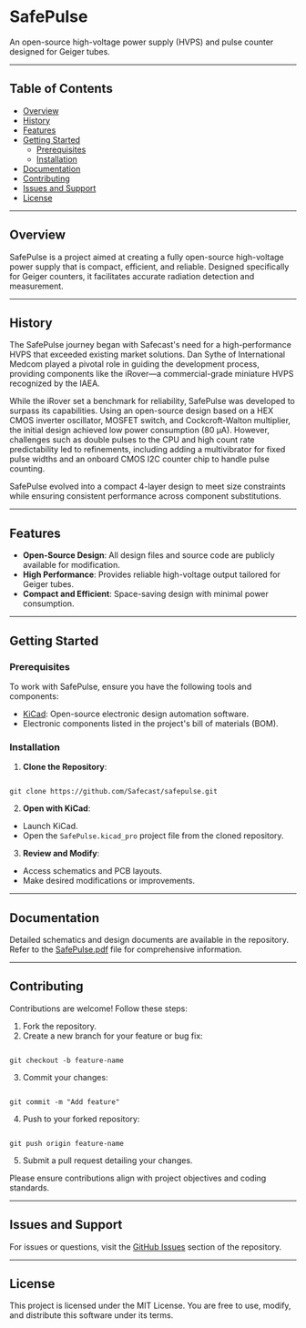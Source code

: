 
# SafePulse

An open-source high-voltage power supply (HVPS) and pulse counter designed for Geiger tubes.

---

## Table of Contents

- [Overview](#overview)
- [History](#history)
- [Features](#features)
- [Getting Started](#getting-started)
  - [Prerequisites](#prerequisites)
  - [Installation](#installation)
- [Documentation](#documentation)
- [Contributing](#contributing)
- [Issues and Support](#issues-and-support)
- [License](#license)

---

## Overview

SafePulse is a project aimed at creating a fully open-source high-voltage power supply that is compact, efficient, and reliable. Designed specifically for Geiger counters, it facilitates accurate radiation detection and measurement.

---

## History

The SafePulse journey began with Safecast's need for a high-performance HVPS that exceeded existing market solutions. Dan Sythe of International Medcom played a pivotal role in guiding the development process, providing components like the iRover—a commercial-grade miniature HVPS recognized by the IAEA.

While the iRover set a benchmark for reliability, SafePulse was developed to surpass its capabilities. Using an open-source design based on a HEX CMOS inverter oscillator, MOSFET switch, and Cockcroft-Walton multiplier, the initial design achieved low power consumption (80 µA). However, challenges such as double pulses to the CPU and high count rate predictability led to refinements, including adding a multivibrator for fixed pulse widths and an onboard CMOS I2C counter chip to handle pulse counting.

SafePulse evolved into a compact 4-layer design to meet size constraints while ensuring consistent performance across component substitutions.

---

## Features

- **Open-Source Design**: All design files and source code are publicly available for modification.
- **High Performance**: Provides reliable high-voltage output tailored for Geiger tubes.
- **Compact and Efficient**: Space-saving design with minimal power consumption.

---

## Getting Started

### Prerequisites

To work with SafePulse, ensure you have the following tools and components:

- [KiCad](https://www.kicad.org/): Open-source electronic design automation software.
- Electronic components listed in the project's bill of materials (BOM).

### Installation

1. **Clone the Repository**:
```

git clone https://github.com/Safecast/safepulse.git

```

2. **Open with KiCad**:
- Launch KiCad.
- Open the `SafePulse.kicad_pro` project file from the cloned repository.

3. **Review and Modify**:
- Access schematics and PCB layouts.
- Make desired modifications or improvements.

---

## Documentation

Detailed schematics and design documents are available in the repository. Refer to the [SafePulse.pdf](https://github.com/Safecast/safepulse/blob/main/SafePulse.pdf) file for comprehensive information.

---

## Contributing

Contributions are welcome! Follow these steps:

1. Fork the repository.
2. Create a new branch for your feature or bug fix:
```

git checkout -b feature-name

```
3. Commit your changes:
```

git commit -m "Add feature"

```
4. Push to your forked repository:
```

git push origin feature-name

```
5. Submit a pull request detailing your changes.

Please ensure contributions align with project objectives and coding standards.

---

## Issues and Support

For issues or questions, visit the [GitHub Issues](https://github.com/Safecast/safepulse/issues) section of the repository.

---

## License

This project is licensed under the MIT License. You are free to use, modify, and distribute this software under its terms.
```

